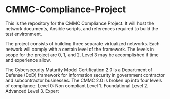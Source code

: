 # CMMC-Compliance-Project
This is the repository for the CMMC Compliance Project.  It will host the
network documents, Ansible scripts, and references required to build the test
environment.

The project consists of building three separate virtualized networks.  Each
network will comply with a certain level of the framework.  The levels in scope
for the project are 0, 1, and 2.  Level 3 may be accomplished if time and
experience allow.

The Cybersecurity Maturity Model Certification 2.0 is a Department of
Defense (DoD) framework for information security in government contractor and
subcontractor businesses.  The CMMC 2.0 is broken up into four levels of
compliance:
Level 0: Non compliant
Level 1. Foundational
Level 2. Advanced
Level 3. Expert
